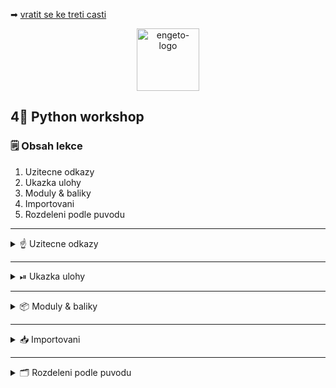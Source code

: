 ➡ [vratit se ke treti casti](https://github.com/Bralor/python-workshop/tree/master/materials/03_loops)

<p align="center">
  <img alt="engeto-logo" width="100px" src="https://engeto.cz/wp-content/uploads/2019/01/engeto-square.png" />
</p>

## 4⃣ Python workshop
### 🗒 Obsah lekce
1. Uzitecne odkazy
2. Ukazka ulohy
3. Moduly & baliky
4. Importovani
5. Rozdeleni podle puvodu
---


<details>
  <summary>☝ Uzitecne odkazy</summary>

  #### 🗒 Dulezite odkaz
  - [Instalator balicku, pip3](https://pypi.org/project/pip/)
  - [\_\_init\_\_.py](https://pythontips.com/2013/07/28/what-is-__init__-py/)
  - [Walrus operator, dokumentace](https://realpython.com/lessons/assignment-expressions/)
  - [Python.org, hledani modulu](https://docs.python.org/3/tutorial/modules.html#the-module-search-path)
  - [Predpis, if \_\_name\_\_ == '\_\_main\_\_'](https://www.geeksforgeeks.org/what-does-the-if-__name__-__main__-do/)
  - [Pycharm importing](https://www.jetbrains.com/help/pycharm/installing-uninstalling-and-upgrading-packages.html)

</details>

---

<details>
  <summary>⏯  Ukazka ulohy</summary>

  1. ✌  [Stahnete si cely repozitar jako **zip**](https://github.com/Bralor/python-workshop/archive/mh-dev.zip)
  2. 💪 Presunte se ke stazenemu souboru
  3. 🙏 Spustte soubor **materials/04_importing/hangman.py** v PyCharm
  4. 🐍 Spustte program pomoci klaves **ctrl+shift+F10**
  5. 🎥 Zkousejte!

</details>

---

<details>
   <summary>📦 Moduly & baliky</summary>

<details>
   <summary>💾 Uvod hry</summary>

   #### 🎮 Obesenec
   1. Pomocna promenna `SLOVO` (konstanta)
   2. Pomocna promenna `tajenka` (podtrzitka misto pismen)
   3. Pomocna promenna `zivoty` (hodnota = `7`)
   4. Pomocna promenna `hra_probiha` (hodnota = `True`)
   ```python
   #!/usr/bin/python3


   SLOVO = "obesenec"
   tajenka = len(SLOVO) * ["_"]
   zivoty = 7
   hra_probiha = True
   ```

---

</details>

<details>
   <summary>♻ Prubeh kol</summary>

   #### 🔚 Kdy hra konci
   1. Dokud ma hrac v promenne `zivoty` hodnotu vetsi jak `0`
   2. Nasledne zastavime prubeh pomoci `hra_probiha`
   ```python
   while hra_probiha and zivoty > 0:
       ...
   else:
       if not hra_probiha:
           print(f"Tajenka: {SLOVO}")
           print("Super! Vitezis, jsi frajer kurzu!")
       else:
           print(f"Bohuzel, prohrals. Hledane slovo: *{SLOVO}*")
   ```

   #### 👀 V kazdem kole
   1. Vypisu stav hry
   2. Necham hrace zadat pismeno/slovo (promenna `hadani`)
   3. Sestavime vhodne podminky
   ```python
   print(f"TAJENKA: {' '.join(tajenka)}, ZIVOTY: {zivoty}")
   hadani = input("Hadej pismeno nebo cele slovo:").lower()

   if hadani == SLOVO:
       hra_probiha = False

   elif len(hadani) == 1 and hadani in SLOVO:
       for index, pismeno in enumerate(SLOVO):
           if pismeno == hadani:
               tajenka[index] = hadani
       if "_" not in tajenka:
           hra_probiha = False

   else:
       zivoty -= 1
   ```

   #### ❓ Konec nebo ne
   Hra nam funguje. Co bychom mohli zlepsit?
       1. Vice hadanych slov
       2. Nahodny vyber slova
       3. Cistejsi vypis

---

</details>

<details>
   <summary>⚙ Moduly</summary>

   #### ☝ K zapamatovani
   1. Jde o soubor s priponou `py`
   2. Obsahuje promenne, datove typy, standartni algoritmy
   3. Nektere jiz mame k dispozici (napr. `usr/lib/python3.8/`)
   ```python
   import pprint


   UDAJE = {
       "jmeno": "Matous",
       "prijmeni": "Holinka",
       "email": "matous@matous.cz",
       "adresa": "Kocourkov, U Potoka 28"
   }

   pprint.pprint(UDAJE)
   ```
   [**Odkaz**](https://repl.it/@JustBraloR/importing#main.py) pro spusteni

---

</details>

<details>
   <summary>🗃 Baliky</summary>

   #### ☝ K zapamatovani
   1. Vetsinou sbirka nekolika modulu
   2. Spolecne umistene v adresari
   3. Baliky obsahuji `__init__.py`
   4. Baliky obsahuji `__pycache__`

   #### 🔍 Soubor init
   Tento, dost casto prazdny, soubor umoznuje interpretu najit & nahrat moduly.
   Pokud neni prazdny, obsahuje dokumentace, zavislosti, aj.

   #### ⏩ Slozka pycache
   Tato slozka vznika, kdyz spoustime kod a interpret jej zkompiluje
   na _bytecode_. Nasledne schova zkompilovany kod do tohoto adresare.

---

</details>

<details>
   <summary>⏪ Rekapitulace</summary>

   #### 💪 Souhrn vyhod modulu & baliku
   1. Nemusime opakovane prepisovat stejne instrukce
   2. Muzu opakovane pouzivat na vice mistech
   3. Citelnosti je ucineno zadost

</details>

</details>

---

<details>
   <summary>📥 Importovani</summary>

   #### ☝ K zapamatovani
   Predpis pro nahrani modulu/baliku ma svoje pravidla:
   1. `import pprint` - nahrajeme cely modul, pouziti `modul.funkce`
   2. `from pprint import *` - nahrajeme cely modul, pouziti `funkce`
   3. `from pprint import pprint` - nahraje pouze vybranou funkci (`funkce`)
   4. `as` - doplneni aliasu, pouziti `from pprint import pprint as pp` (`pp`)

   #### 📽 Hledani modul
   1. Interpret uvidi oznameni o nahravani modulu (pr. `import`)
   2. Prohleda zabudovane moduly: `sys.builtin_module_names`
   3. Dale prohleda: `sys.modules` (s podporou symlinku)
   4. Dale prohleda aktualni umisteni: `sys.path[0]` (pokud nejsou symlinky, bude 3.)
   5. Dale prohleda: `sys.path[1:]`
   6. Pokud **nenasel** -> `ModuleNotFound`
   7. Pokud **nasel** -> nahravam modul, prip. balik

</details>

---

<details>
   <summary>🗂 Rozdeleni podle puvodu</summary>

<details>
   <summary>🏘 Knihovny standartni</summary>

   #### ☝ K zapamatovani
   Nainstalujeme jazyk, interpret a tyto knihovny. Nemusim instalovat, staci
   nahrat a pouzivat.

   #### ❓Modul random
   1. Pokud vyzadujeme vyuziti prvku pseudo-nahody, pouzijeme standartni modul
   `random`, dale doplnime seznam s vice slovy:
   ```python
   import random

   SLOVA = ["obesenec", "autobus", "klavesnice", "nedele"]
   ```
   2. Vybereme vhodnou funkci pro selekci nahodne udaje ze sekvence dat:
   ```python
   slovo = random.choice(SLOVA)
   ```

   #### 🕺 Vlastni modul
   1. Spolecne si nahrajeme nas vlastni modul `figurka`
   2. Pouzijeme slovnik `hangman` uvnitr souboru
   3. Doplnime vypis v kazdem kole a pri prohre
   ```python
   import figurka


   print(figurka.hangman[7 - zivoty])
   ```

   #### 📺 Modul os
   1. Protoze je nase hra prilis upovidana, nahrajeme dalsi standartni modul,
   ktery nam pomuze udrzet vystup mene upovidany
   2. Aplikujeme funkci, pro strucny vystup ve vypisu a v zaveru
   ```python
   import os

   os.system("clear")
   ```

---
</details>

<details>
   <summary>👾 Knihovny tretich stran</summary>

   #### ☝ K zapamatovani
   Protoze je knihoven pro Python spousta, nektere je potreba doinstalovat rucne.

<br />
<p align="center">
  <img alt="terminal-icon" width="80px" src="https://cubiclenate.files.wordpress.com/2018/04/terminal-icon.png?w=286&h=286" />
</p>

   #### 🆑 Pomoci prikazoveho radku
   1. Vytvorime virtualni pracovni prostredi:
   ```bash
   python3 -m venv <jmeno_prostredi>
   ```

   2. Aktivujeme virtualni pracovni prostredi:
   ```bash
   source <jmeno_prostredi>/bin/activate
   ```
   **Pozor!** Po aktivaci dostaneme na zacatku dotazovaciho radku zavorku
   se jmenem prostredi (pr. `(env)`)

   3. Overime dostupnost spravce balicku `pip3 --version`

   4. Pokud mame, instalujeme balicky (nahled [pypi.org](https://pypi.org/)):
   ```bash
   pip3 install <jmeno_balicku>         # instalace
   pip3 uninstall <jmeno_balicku>       # odstraneni
   pip3 --help                          # napoveda
   ```

   5. Vytvoreni souboru `requirements.txt` se zavislostmi:
   ```bash
   pip3 freeze > requirements.txt
   ```

   6. Pomoci zavilosti mohou ostatni uzivatele nainstalovat externi knihovny z 
   naseho virtualniho prostredi:
   ```bash
   pip3 install -r requirements.txt
   ```

<br />
<p align="center">
  <img alt="pycharm-icon" width="80px" src="https://caktus-website-production-2015.s3.amazonaws.com/media/blog-images/logo.png" />
</p>

   #### 🐍 Pomoci PyCharm
   1. Spustime Pycharm a otevreme projekt
   2. `ctrl + alt + s` -> Settings
   3. -> Project: <jmeno_projektu>
   4. -> Project interpreter
   5. ⚙ `Add...` Pridat prostredi/pouzit stavajici
   6. ➕ Instalovat knihovny pomoci symbolu `+` dole pod nabidkou
   7. `Terminal` dole na liste pro export zavislosti (`pip3 freeze > requirements.txt`)

---

</details>

---

➡ [pokracovat k dalsi casti](https://github.com/Bralor/python-workshop/tree/master/materials/05_functions_and_text_files)

